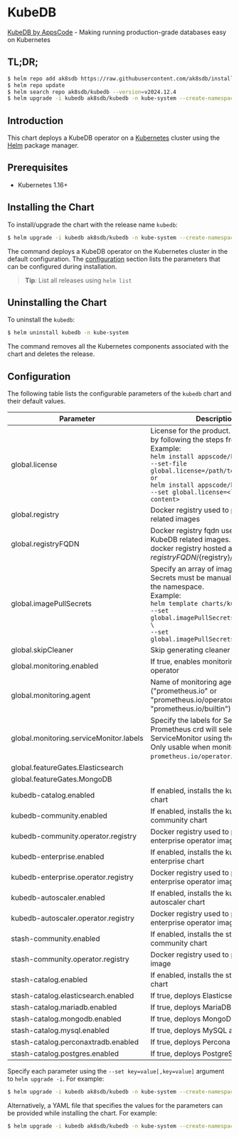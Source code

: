 # KubeDB

[KubeDB by AppsCode](https://github.com/kubedb) - Making running production-grade databases easy on Kubernetes

## TL;DR;

```bash
$ helm repo add ak8sdb https://raw.githubusercontent.com/ak8sdb/installer/master/stable
$ helm repo update
$ helm search repo ak8sdb/kubedb --version=v2024.12.4
$ helm upgrade -i kubedb ak8sdb/kubedb -n kube-system --create-namespace --version=v2024.12.4
```

## Introduction

This chart deploys a KubeDB operator on a [Kubernetes](http://kubernetes.io) cluster using the [Helm](https://helm.sh) package manager.

## Prerequisites

- Kubernetes 1.16+

## Installing the Chart

To install/upgrade the chart with the release name `kubedb`:

```bash
$ helm upgrade -i kubedb ak8sdb/kubedb -n kube-system --create-namespace --version=v2024.12.4
```

The command deploys a KubeDB operator on the Kubernetes cluster in the default configuration. The [configuration](#configuration) section lists the parameters that can be configured during installation.

> **Tip**: List all releases using `helm list`

## Uninstalling the Chart

To uninstall the `kubedb`:

```bash
$ helm uninstall kubedb -n kube-system
```

The command removes all the Kubernetes components associated with the chart and deletes the release.

## Configuration

The following table lists the configurable parameters of the `kubedb` chart and their default values.

|                Parameter                |                                                                                                                                                                              Description                                                                                                                                                                              |           Default           |
|-----------------------------------------|-----------------------------------------------------------------------------------------------------------------------------------------------------------------------------------------------------------------------------------------------------------------------------------------------------------------------------------------------------------------------|-----------------------------|
| global.license                          | License for the product. Get a license by following the steps from [here](https://kubedb.com/docs/latest/setup/install/enterprise#get-a-trial-license). <br> Example: <br> `helm install appscode/kubedb \` <br> `--set-file global.license=/path/to/license/file` <br> `or` <br> `helm install appscode/kubedb \` <br> `--set global.license=<license file content>` | <code>""</code>             |
| global.registry                         | Docker registry used to pull KubeDB related images                                                                                                                                                                                                                                                                                                                    | <code>""</code>             |
| global.registryFQDN                     | Docker registry fqdn used to pull KubeDB related images. Set this to use docker registry hosted at ${registryFQDN}/${registry}/${image}                                                                                                                                                                                                                               | <code>""</code>             |
| global.imagePullSecrets                 | Specify an array of imagePullSecrets. Secrets must be manually created in the namespace. <br> Example: <br> `helm template charts/kubedb \` <br> `--set global.imagePullSecrets[0].name=sec0 \` <br> `--set global.imagePullSecrets[1].name=sec1`                                                                                                                     | <code>[]</code>             |
| global.skipCleaner                      | Skip generating cleaner job YAML                                                                                                                                                                                                                                                                                                                                      | <code>false</code>          |
| global.monitoring.enabled               | If true, enables monitoring KubeDB operator                                                                                                                                                                                                                                                                                                                           | <code>false</code>          |
| global.monitoring.agent                 | Name of monitoring agent ("prometheus.io" or "prometheus.io/operator" or "prometheus.io/builtin")                                                                                                                                                                                                                                                                     | <code>""</code>             |
| global.monitoring.serviceMonitor.labels | Specify the labels for ServiceMonitor. Prometheus crd will select ServiceMonitor using these labels. Only usable when monitoring agent is `prometheus.io/operator`.                                                                                                                                                                                                   | <code>{}</code>             |
| global.featureGates.Elasticsearch       |                                                                                                                                                                                                                                                                                                                                                                       | <code>true</code>           |
| global.featureGates.MongoDB             |                                                                                                                                                                                                                                                                                                                                                                       | <code>true</code>           |
| kubedb-catalog.enabled                  | If enabled, installs the kubedb-catalog chart                                                                                                                                                                                                                                                                                                                         | <code>true</code>           |
| kubedb-community.enabled                | If enabled, installs the kubedb-community chart                                                                                                                                                                                                                                                                                                                       | <code>true</code>           |
| kubedb-community.operator.registry      | Docker registry used to pull KubeDB enterprise operator image                                                                                                                                                                                                                                                                                                         | <code>ghcr.io/ak8sdb</code> |
| kubedb-enterprise.enabled               | If enabled, installs the kubedb-enterprise chart                                                                                                                                                                                                                                                                                                                      | <code>true</code>           |
| kubedb-enterprise.operator.registry     | Docker registry used to pull KubeDB enterprise operator image                                                                                                                                                                                                                                                                                                         | <code>ghcr.io/ak8sdb</code> |
| kubedb-autoscaler.enabled               | If enabled, installs the kubedb-autoscaler chart                                                                                                                                                                                                                                                                                                                      | <code>true</code>           |
| kubedb-autoscaler.operator.registry     | Docker registry used to pull KubeDB enterprise operator image                                                                                                                                                                                                                                                                                                         | <code>ghcr.io/ak8sdb</code> |
| stash-community.enabled                 | If enabled, installs the stash-community chart                                                                                                                                                                                                                                                                                                                        | <code>true</code>           |
| stash-community.operator.registry       | Docker registry used to pull operator image                                                                                                                                                                                                                                                                                                                           | <code>ghcr.io/ak8sdb</code> |
| stash-catalog.enabled                   | If enabled, installs the stash-catalog chart                                                                                                                                                                                                                                                                                                                          | <code>true</code>           |
| stash-catalog.elasticsearch.enabled     | If true, deploys Elasticsearch addon                                                                                                                                                                                                                                                                                                                                  | <code>true</code>           |
| stash-catalog.mariadb.enabled           | If true, deploys MariaDB addon                                                                                                                                                                                                                                                                                                                                        | <code>false</code>          |
| stash-catalog.mongodb.enabled           | If true, deploys MongoDB addon                                                                                                                                                                                                                                                                                                                                        | <code>true</code>           |
| stash-catalog.mysql.enabled             | If true, deploys MySQL addon                                                                                                                                                                                                                                                                                                                                          | <code>false</code>          |
| stash-catalog.perconaxtradb.enabled     | If true, deploys Percona XtraDB addon                                                                                                                                                                                                                                                                                                                                 | <code>false</code>          |
| stash-catalog.postgres.enabled          | If true, deploys PostgreSQL addon                                                                                                                                                                                                                                                                                                                                     | <code>false</code>          |


Specify each parameter using the `--set key=value[,key=value]` argument to `helm upgrade -i`. For example:

```bash
$ helm upgrade -i kubedb ak8sdb/kubedb -n kube-system --create-namespace --version=v2024.12.4 --set kubedb-community.operator.registry=ghcr.io/ak8sdb
```

Alternatively, a YAML file that specifies the values for the parameters can be provided while
installing the chart. For example:

```bash
$ helm upgrade -i kubedb ak8sdb/kubedb -n kube-system --create-namespace --version=v2024.12.4 --values values.yaml
```
